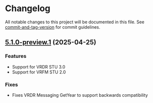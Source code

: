 # Changelog

All notable changes to this project will be documented in this file. See [commit-and-tag-version](https://github.com/absolute-version/commit-and-tag-version) for commit guidelines.

<a name="5.1.0-preview.1"></a>
## [5.1.0-preview.1](https://github.com/nightingaleproject/vital-records-dotnet/commit/bd130eff069dfe4abbb91b2a20b6238c17bc4f30) (2025-04-25)

### Features
* Support for VRDR STU 3.0
* Support for VRFM STU 2.0

### Fixes
* Fixes VRDR Messaging GetYear to support backwards compatibility




